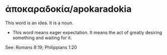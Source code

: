 # ἀποκαραδοκία/apokaradokia
This word is an idea. It is a noun.
* This word means eager expectation. It means the act of greatly desiring something and waiting for it.

See: Romans 8:19; Philippians 1:20
